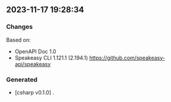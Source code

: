 

## 2023-11-17 19:28:34
### Changes
Based on:
- OpenAPI Doc 1.0 
- Speakeasy CLI 1.121.1 (2.194.1) https://github.com/speakeasy-api/speakeasy
### Generated
- [csharp v0.1.0] .